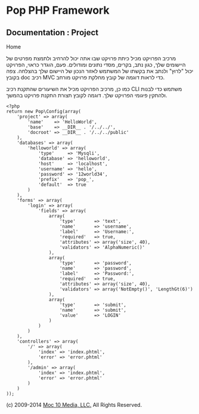 Pop PHP Framework
=================

Documentation : Project
-----------------------

Home

מרכיב הפרויקט מכיל כיתת פרויקט שבו אתה יכול להרחיב ולתמצת מפרטים של
היישומים שלך, כגון נתב, בקרים, מסדי נתונים ומודולים. פעם, הוגדר כראוי,
הפרויקט יכול "לרוץ" ולנתב את בקשתו של המשתמש לאזור הנכון של היישום שלך
בהצלחה. צפה בקובץ doc רכיב MVC כדי לראות דוגמה של קובץ מחלקת פרויקט
מורחב.

כמו כן, מרכיב הפרויקט מכיל את השיעורים שהתקנת רכיב CLI משתמש כדי לבנות
ולהתקין פיגומי הפרויקט שלך. דוגמה לקובץ תצורת התקנת פרויקט בהמשך.

    <?php
    return new Pop\Config(array(
        'project' => array(
            'name'    => 'HelloWorld',
            'base'    => __DIR__ . '/../../',
            'docroot' => __DIR__ . '/../../public'
        ),
        'databases' => array(
            'helloworld' => array(
                'type'     => 'Mysqli',
                'database' => 'helloworld',
                'host'     => 'localhost',
                'username' => 'hello',
                'password' => '12world34',
                'prefix'   => 'pop_',
                'default'  => true
            )
        ),
        'forms' => array(
            'login' => array(
                'fields' => array(
                    array(
                        'type'       => 'text',
                        'name'       => 'username',
                        'label'      => 'Username:',
                        'required'   => true,
                        'attributes' => array('size', 40),
                        'validators' => 'AlphaNumeric()'
                    ),
                    array(
                        'type'       => 'password',
                        'name'       => 'password',
                        'label'      => 'Password:',
                        'required'   => true,
                        'attributes' => array('size', 40),
                        'validators' => array('NotEmpty()', 'LengthGt(6)')
                    ),
                    array(
                        'type'       => 'submit',
                        'name'       => 'submit',
                        'value'      => 'LOGIN'
                    )
                )
            )
        ),
        'controllers' => array(
            '/' => array(
                'index' => 'index.phtml',
                'error' => 'error.phtml'
            ),
            '/admin' => array(
                'index' => 'index.phtml',
                'error' => 'error.phtml'
            )
        )
    ));

\(c) 2009-2014 [Moc 10 Media, LLC.](http://www.moc10media.com) All
Rights Reserved.
